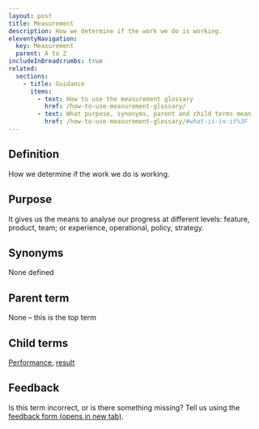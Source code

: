 ```yaml
---
layout: post
title: Measurement
description: How we determine if the work we do is working.
eleventyNavigation:
  key: Measurement
  parent: A to Z
includeInBreadcrumbs: true
related:
  sections:
    - title: Guidance
      items:
        - text: How to use the measurement glossary
          href: /how-to-use-measurement-glossary/
        - text: What purpose, synonyms, parent and child terms mean
          href: /how-to-use-measurement-glossary/#what-is-in-it%3F
---
```


## Definition

How we determine if the work we do is working.

## Purpose

It gives us the means to analyse our progress at different levels: feature, product, team; or experience, operational, policy, strategy.

## Synonyms

None defined

## Parent term

None – this is the top term

## Child terms

[Performance](/a-to-z/performance), [result](/a-to-z/result)


## Feedback

Is this term incorrect, or is there something missing? Tell us using the <a href=" https://forms.office.com/Pages/ResponsePage.aspx?id=DpxP-knna0i8NIr6EGM3VnGGqao7aCRJpUj9ujjADTdUM1JPNkEwRUdJUVpLQjhCMVZVQklDRDVHRC4u" target="_blank">feedback form (opens in new tab)</a>.

